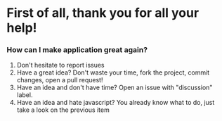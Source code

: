 # First of all, thank you for all your help!

### How can I make application great again?
1. Don't hesitate to report issues
1. Have a great idea? Don't waste your time, fork the project, commit changes, open a pull request!
1. Have an idea and don't have time? Open an issue with "discussion" label.
1. Have an idea and hate javascript? You already know what to do, just take a look on the previous item
